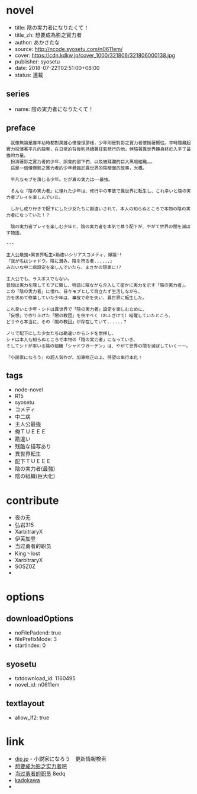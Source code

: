 # novel

- title: 陰の実力者になりたくて！
- title_zh: 想要成為影之實力者
- author: あかさたな
- source: http://ncode.syosetu.com/n0611em/
- cover: https://cdn.kdkw.jp/cover_1000/321806/321806000138.jpg
- publisher: syosetu
- date: 2018-07-22T02:51:00+08:00
- status: 連載

## series

- name: 陰の実力者になりたくて！

## preface


```
　就像無論是誰年幼時都對英雄心懷憧憬那樣，少年則是對影之實力者懷揣著嚮往。平時隱藏起實力扮演著平凡的龍套，在日常的背後則持續著狂氣修行的他，伴隨著異世界轉身終於入手了最強的力量。
　扮演著影之實力者的少年、誤會的部下們、以及被蹂躪的巨大黑暗組織……
　這是一個憧憬影之實力者的少年君臨於異世界的陰暗面的故事，大概。

　平凡なモブを演じる少年。だが真の実力は――最強。

　そんな『陰の実力者』に憧れた少年は、修行中の事故で異世界に転生し、これ幸いと陰の実力者プレイを楽しんでいた。

　しかし成り行きで配下にした少女たちに勘違いされて、本人の知らぬところで本物の陰の実力者になっていた！？

　陰の実力者プレイを楽しむ少年と、陰の実力者を本気で慕う配下が、やがて世界の闇を滅ぼす物語。

---

主人公最強×異世界転生×勘違いシリアスコメディ、爆誕!!
『我が名はシャドウ。陰に潜み、陰を狩る者......』  
みたいな中二病設定を楽しんでいたら、まさかの現実に!?  

主人公でも、ラスボスでもない。  
普段は実力を隠してモブに徹し、物語に陰ながら介入して密かに実力を示す「陰の実力者」。  
この「陰の実力者」に憧れ、日々モブとして目立たず生活しながら、  
力を求めて修業していた少年は、事故で命を失い、異世界に転生した。  

これ幸いと少年・シドは異世界で「陰の実力者」設定を楽しむために、  
「妄想」で作り上げた「闇の教団」を倒すべく（おふざけで）暗躍していたところ、  
どうやら本当に、その「闇の教団」が存在していて......？  

ノリで配下にした少女たちは勘違いからシドを崇拝し、  
シドは本人も知らぬところで本物の「陰の実力者」になっていき、  
そしてシドが率いる陰の組織「シャドウガーデン」は、やがて世界の闇を滅ぼしていくーー。  

『小説家になろう』の超人気作が、加筆修正の上、待望の単行本化！

```

## tags

- node-novel
- R15
- syosetu
- コメディ
- 中二病
- 主人公最強
- 俺ＴＵＥＥＥ
- 勘違い
- 残酷な描写あり
- 異世界転生
- 配下ＴＵＥＥＥ
- 陰の実力者(最強)
- 陰の組織(巨大化)

# contribute

- 夜の无
- 弘岩315
- XarbitraryX
- 伊芙加登
- 当过勇者的职员
- King丶lost
- XarbitraryX
- SOSZ0Z
- 

# options

## downloadOptions

- noFilePadend: true
- filePrefixMode: 3
- startIndex: 0

## syosetu

- txtdownload_id: 1160495
- novel_id: n0611em

## textlayout

- allow_lf2: true

# link

- [dip.jp](https://narou.dip.jp/search.php?text=n0611em&novel=all&genre=all&new_genre=all&length=0&down=0&up=100) - 小説家になろう　更新情報検索
- [想要成为影之实力者吧](https://tieba.baidu.com/f?kw=%E6%83%B3%E8%A6%81%E6%88%90%E4%B8%BA%E5%BD%B1%E4%B9%8B%E5%AE%9E%E5%8A%9B%E8%80%85&ie=utf-8&tp=0 "想要成为影之实力者")
- [当过勇者的职员](https://pan.baidu.com/s/1ROkx_9avE2NupIPXyPX87Q) 8edq
- [kadokawa](https://www.kadokawa.co.jp/product/321806000138/)
- 



